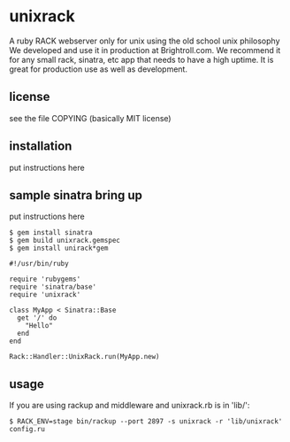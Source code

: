 
# unixrack

A ruby RACK webserver only for unix using the old school unix philosophy
We developed and use it in production at Brightroll.com. 
We recommend it for any small rack, sinatra, etc app that needs to have
a high uptime. It is great for production use as well as development.

## license

see the file COPYING (basically MIT license)


## installation

put instructions here


## sample sinatra bring up

put instructions here

    $ gem install sinatra
    $ gem build unixrack.gemspec
    $ gem install unirack*gem

    #!/usr/bin/ruby

    require 'rubygems'
    require 'sinatra/base'
    require 'unixrack'

    class MyApp < Sinatra::Base
      get '/' do
        "Hello"
      end
    end

    Rack::Handler::UnixRack.run(MyApp.new)

## usage

If you are using rackup and middleware and unixrack.rb is in 'lib/':

    $ RACK_ENV=stage bin/rackup --port 2897 -s unixrack -r 'lib/unixrack' config.ru


